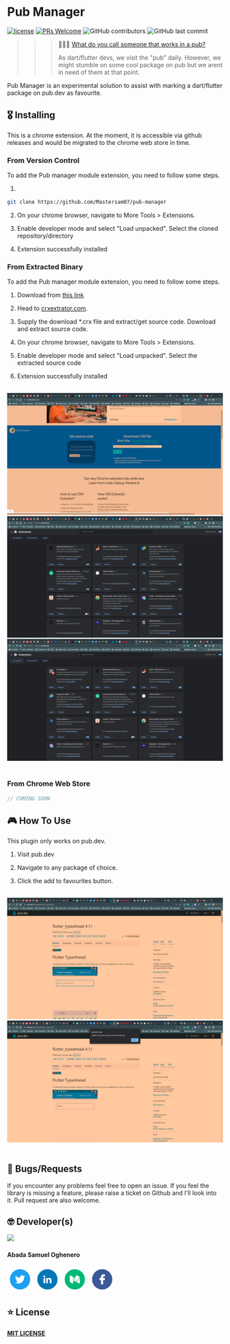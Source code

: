 # Pub Manager

[![license](https://img.shields.io/badge/license-MIT-success.svg?style=flat-square)](https://github.com/Mastersam07/pub-manager/blob/master/LICENSE)
[![PRs Welcome](https://img.shields.io/badge/PRs-welcome-success.svg?style=flat-square)](https://github.com/Mastersam07/pub-manager/pulls)
![GitHub contributors](https://img.shields.io/github/contributors/mastersam07/pub-manager?color=success&style=flat-square)
![GitHub last commit](https://img.shields.io/github/last-commit/mastersam07/pub-manager?style=flat-square)

>>> 🤔🤔🤔 [What do you call someone that works in a pub?](https://twitter.com/mkobuolys/status/1616797891762262016)
>>>
>>> As dart/flutter devs, we visit the "pub" daily. However, we might stumble on some cool package on pub but we arent in need of them at that point.

Pub Manager is an experimental solution to assist with marking a dart/flutter package on pub.dev as favourite.

## 🎖 Installing

This is a chrome extension. At the moment, it is accessible via github releases and would be migrated to the chrome web store in time.

### From Version Control

To add the Pub manager module extension, you need to follow some steps.

1. 
```bash
git clone https://github.com/Mastersam07/pub-manager
```

2. On your chrome browser, navigate to More Tools > Extensions.

3. Enable developer mode and select "Load unpacked". Select the cloned repository/directory

4. Extension successfully installed

### From Extracted Binary

To add the Pub manager module extension, you need to follow some steps.

1. Download from [this link](https://github.com/Mastersam07/pub-manager/releases/tag/v0.1)

2. Head to [crxextrator.com](https://crxextractor.com/).

3. Supply the download *.crx file and extract/get source code. Download and extract source code.

4. On your chrome browser, navigate to More Tools > Extensions.

5. Enable developer mode and select "Load unpacked". Select the extracted source code

6. Extension successfully installed

<br>
<img src="ss/1.png">
<br>
<img src="ss/2.png">
<br>
<img src="ss/3.png">
<br>
<br>

### From Chrome Web Store

```dart
// COMING SOON
```

## 🎮 How To Use

This plugin only works on pub.dev.

1. Visit pub.dev

2. Navigate to any package of choice.

3. Click the add to favourites button.

<br>
<img src="ss/4.png">
<br>
<img src="ss/5.png">
<br>
<br>

## 🐛 Bugs/Requests

If you encounter any problems feel free to open an issue. If you feel the library is
missing a feature, please raise a ticket on Github and I'll look into it.
Pull request are also welcome.

## 🤓 Developer(s)

[<img src="https://avatars3.githubusercontent.com/u/31275429?s=460&u=b935d608a06c1604bae1d971e69a731480a27d46&v=4" width="180" />](https://mastersam.tech)
#### **Abada Samuel Oghenero**
<p>
<a href="https://twitter.com/mastersam_"><img src="https://github.com/aritraroy/social-icons/blob/master/twitter-icon.png?raw=true" width="60"></a>
<a href="https://linkedin.com/in/abada-samuel/"><img src="https://github.com/aritraroy/social-icons/blob/master/linkedin-icon.png?raw=true" width="60"></a>
<a href="https://medium.com/@sammytech"><img src="https://github.com/aritraroy/social-icons/blob/master/medium-icon.png?raw=true" width="60"></a>
<a href="https://facebook.com/abada.samueloghenero"><img src="https://github.com/aritraroy/social-icons/blob/master/facebook-icon.png?raw=true" width="60"></a>
</p>

## ⭐️ License

#### <a href="https://github.com/Mastersam07/pub-manager/blob/master/LICENSE">MIT LICENSE</a>
